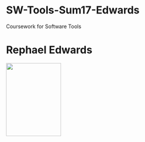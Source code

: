 # SW-Tools-Sum17-Edwards
Coursework for Software Tools
# Rephael Edwards

<img src="https://github.com/bassref/Spatial-DS-Edwards/blob/master/Reph2.png" width="150" height="200"/>
